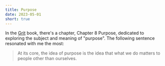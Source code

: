 ```yaml
---
title: Purpose
date: 2023-05-01
short: true
---
```


In the [Grit](https://www.amazon.co.uk/Grit-Passion-Perseverance-Angela-Duckworth/dp/1501111108) book, there's a chapter, Chapter 8 Purpose, dedicated to exploring the subject and meaning of "purpose".  The following sentence resonated with me the most:

> At its core, the idea of purpose is the idea that what we do matters to people other than ourselves.

